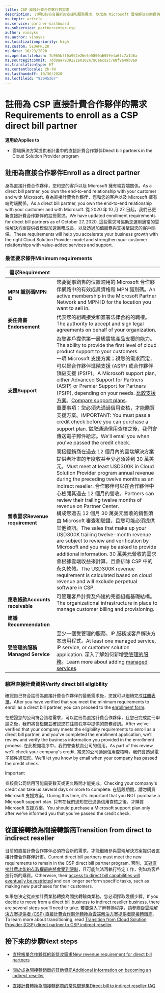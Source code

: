 ```yaml
---
title: CSP 直接計費合作夥伴的需求
description: 了解如何符合最新的支援和服務需求，以成為 Microsoft 雲端解決方案提供者 (CSP) 計畫中的直接計費合作夥伴。
ms.topic: article
ms.service: partner-dashboard
ms.subservice: partnercenter-csp
author: vinayks
ms.author: vinayks
ms.localizationpriority: high
ms.custom: SEOAPR.20
ms.date: 10/29/2020
ms.openlocfilehash: 7b965bff0a962e26e5e5800a6059e4a6fc7a1d6a
ms.sourcegitcommit: 7dd8aa793922160102a7a6aaca2c7e8f9a49b8a9
ms.translationtype: HT
ms.contentlocale: zh-TW
ms.lasthandoff: 10/30/2020
ms.locfileid: "93045367"
---
```

# <a name="requirements-to-enroll-as-a-csp-direct-bill-partner"></a><span data-ttu-id="0caf2-103">註冊為 CSP 直接計費合作夥伴的需求</span><span class="sxs-lookup"><span data-stu-id="0caf2-103">Requirements to enroll as a CSP direct bill partner</span></span>

<span data-ttu-id="0caf2-104">**適用於**</span><span class="sxs-lookup"><span data-stu-id="0caf2-104">**Applies to**</span></span>

- <span data-ttu-id="0caf2-105">雲端解決方案提供者計畫中的直接計費合作夥伴</span><span class="sxs-lookup"><span data-stu-id="0caf2-105">Direct bill partners in the Cloud Solution Provider program</span></span>

## <a name="enroll-as-a-direct-partner"></a><span data-ttu-id="0caf2-106">註冊為直接合作夥伴</span><span class="sxs-lookup"><span data-stu-id="0caf2-106">Enroll as a direct partner</span></span>

<span data-ttu-id="0caf2-107">身為直接計費合作夥伴，您和您的客戶以及 Microsoft 擁有端對端關係。</span><span class="sxs-lookup"><span data-stu-id="0caf2-107">As a direct bill partner, you own the end-to-end relationship with your customer and with Microsoft.</span></span> <span data-ttu-id="0caf2-108">身為直接計費合作夥伴，您和您的客戶以及 Microsoft 擁有端對端關係。</span><span class="sxs-lookup"><span data-stu-id="0caf2-108">As a direct bill partner, you own the end-to-end relationship with your customer and with Microsoft.</span></span> <span data-ttu-id="0caf2-109">從 2020 年 10 月 27 日起，我們已更新直接計費合作夥伴的註冊需求。</span><span class="sxs-lookup"><span data-stu-id="0caf2-109">We have updated enrollment requirements for direct bill partners as of October 27, 2020.</span></span> <span data-ttu-id="0caf2-110">這些需求可協助您運用適當的雲端解決方案提供者模型加速業務成長，以及透過加值服務與支援鞏固您的客戶關係。</span><span class="sxs-lookup"><span data-stu-id="0caf2-110">These requirements will help you accelerate your business growth with the right Cloud Solution Provider model and strengthen your customer relationships with value-added services and support.</span></span>  

### <a name="minimum-requirements"></a><span data-ttu-id="0caf2-111">最低要求條件</span><span class="sxs-lookup"><span data-stu-id="0caf2-111">Minimum requirements</span></span>

|<span data-ttu-id="0caf2-112">**需求**</span><span class="sxs-lookup"><span data-stu-id="0caf2-112">**Requirement**</span></span>|                |
|--------------------------------|--------------------------------------------------------------|
|<span data-ttu-id="0caf2-113">**MPN 識別碼**</span><span class="sxs-lookup"><span data-stu-id="0caf2-113">**MPN ID**</span></span>   |<span data-ttu-id="0caf2-114">您要從事銷售的位置適用的 Microsoft 合作夥伴網路中的有效成員資格和 MPN 識別碼。</span><span class="sxs-lookup"><span data-stu-id="0caf2-114">An active membership in the Microsoft Partner Network and MPN ID for the location you want to sell in.</span></span>   |
|<span data-ttu-id="0caf2-115">**委任背書**</span><span class="sxs-lookup"><span data-stu-id="0caf2-115">**Endorsement**</span></span>   |<span data-ttu-id="0caf2-116">代表您的組織接受和簽署法律合約的職權。</span><span class="sxs-lookup"><span data-stu-id="0caf2-116">The authority to accept and sign legal agreements on behalf of your organization.</span></span>|
|<span data-ttu-id="0caf2-117">**支援**</span><span class="sxs-lookup"><span data-stu-id="0caf2-117">**Support**</span></span>   |<span data-ttu-id="0caf2-118">為您客戶提供第一層級雲端產品支援的能力。</span><span class="sxs-lookup"><span data-stu-id="0caf2-118">The ability to provide the first level of cloud product support to your customers.</span></span> <br/><span data-ttu-id="0caf2-119">一項 Microsoft 支援方案；視您的需求而定，可以是合作夥伴進階支援 (ASfP) 或合作夥伴頂級支援 (PSfP)。</span><span class="sxs-lookup"><span data-stu-id="0caf2-119">A Microsoft support plan, either Advanced Support for Partners (ASfP) or Premier Support for Partners (PSfP), depending on your needs.</span></span> <span data-ttu-id="0caf2-120">[比較支援方案](https://partner.microsoft.com/support/partnersupport)。</span><span class="sxs-lookup"><span data-stu-id="0caf2-120">[Compare support plans](https://partner.microsoft.com/support/partnersupport).</span></span><br/><span data-ttu-id="0caf2-121">重要事項：您必須先通過信用查核，才能購買支援方案。</span><span class="sxs-lookup"><span data-stu-id="0caf2-121">IMPORTANT: You must pass a credit check before you can purchase a support plan.</span></span> <span data-ttu-id="0caf2-122">當您通過信用查核之後，我們會傳送電子郵件給您。</span><span class="sxs-lookup"><span data-stu-id="0caf2-122">We'll email you when you've passed the credit check.</span></span> |
|<span data-ttu-id="0caf2-123">**營收需求**</span><span class="sxs-lookup"><span data-stu-id="0caf2-123">**Revenue requirement**</span></span>|<span data-ttu-id="0caf2-124">間接經銷商在過去 12 個月內的雲端解決方案提供者計畫的年度收益至少必須達到 30 萬美元。</span><span class="sxs-lookup"><span data-stu-id="0caf2-124">Must meet at least USD300K in Cloud Solution Provider program annual revenue during the preceding twelve months as an indirect reseller.</span></span> <span data-ttu-id="0caf2-125">合作夥伴可以在合作夥伴中心檢閱其過去 12 個月的營收。</span><span class="sxs-lookup"><span data-stu-id="0caf2-125">Partners can review their trailing twelve months of revenue on Partner Center.</span></span><br/><span data-ttu-id="0caf2-126">構成您過去 12 個月 30 萬美元營收的銷售須由 Microsoft 審查和驗證，且您可能必須提供其他資訊。</span><span class="sxs-lookup"><span data-stu-id="0caf2-126">The sales that make up your USD300K trailing twelve-month revenue are subject to review and verification by Microsoft and you may be asked to provide additional information.</span></span> <span data-ttu-id="0caf2-127">30 萬美元營收的需求會根據雲端收益來計算，且會排除 CSP 中的永久軟體。</span><span class="sxs-lookup"><span data-stu-id="0caf2-127">The USD300K revenue requirement is calculated based on cloud revenue and will exclude perpetual software in CSP.</span></span>|
|<span data-ttu-id="0caf2-128">**應收帳款**</span><span class="sxs-lookup"><span data-stu-id="0caf2-128">**Accounts receivable**</span></span> |<span data-ttu-id="0caf2-129">可管理客戶計費及佈建的完善組織基礎結構。</span><span class="sxs-lookup"><span data-stu-id="0caf2-129">The organizational infrastructure in place to manage customer billing and provisioning.</span></span>|
|<span data-ttu-id="0caf2-130">**建議**</span><span class="sxs-lookup"><span data-stu-id="0caf2-130">**Recommendation**</span></span>|             |
|<span data-ttu-id="0caf2-131">**受管理的服務**</span><span class="sxs-lookup"><span data-stu-id="0caf2-131">**Managed Service**</span></span>   |<span data-ttu-id="0caf2-132">至少一個受管理的服務、IP 服務或客戶解決方案應用程式。</span><span class="sxs-lookup"><span data-stu-id="0caf2-132">At least one managed service, IP service, or customer solution application.</span></span> <span data-ttu-id="0caf2-133">深入了解如何新增[受管理的服務](https://partner.microsoft.com/business-opportunities/managed-services-provider)。</span><span class="sxs-lookup"><span data-stu-id="0caf2-133">Learn more about adding [managed services](https://partner.microsoft.com/business-opportunities/managed-services-provider).</span></span>|


### <a name="verify-direct-bill-eligibility"></a><span data-ttu-id="0caf2-134">驗證直接計費資格</span><span class="sxs-lookup"><span data-stu-id="0caf2-134">Verify direct bill eligibility</span></span>

<span data-ttu-id="0caf2-135">確認自己符合註冊為直接計費合作夥伴的最低需求後，您就可以繼續完成[註冊表單](https://partner.microsoft.com/pcv/register/joinnow/enrollmentwelcome/Reseller/migrate?cloudInstance=Global)。</span><span class="sxs-lookup"><span data-stu-id="0caf2-135">After you have verified that you meet the minimum requirements to enroll as a direct bill partner, you can proceed to the [enrollment form](https://partner.microsoft.com/pcv/register/joinnow/enrollmentwelcome/Reseller/migrate?cloudInstance=Global).</span></span>

<span data-ttu-id="0caf2-136">在驗證您的公司符合資格需求，可以註冊為直接計費合作夥伴，且您已完成註冊申請之後，我們將會檢閱並確認您在註冊程序中提供的商務資訊。</span><span class="sxs-lookup"><span data-stu-id="0caf2-136">After we've verified that your company meets the eligibility requirements to enroll as a direct bill partner, and you've completed the enrollment application, we'll review and verify the business information you provided in the enrollment process.</span></span> <span data-ttu-id="0caf2-137">在此檢閱程序中，我們會查核貴公司的信用。</span><span class="sxs-lookup"><span data-stu-id="0caf2-137">As part of this review, we'll check your company's credit.</span></span> <span data-ttu-id="0caf2-138">當您的公司通過信用查核時，我們會透過電子郵件通知您。</span><span class="sxs-lookup"><span data-stu-id="0caf2-138">We'll let you know by email when your company has passed the credit check.</span></span>
>[!IMPORTANT]
><span data-ttu-id="0caf2-139">查核貴公司信用可能需要數天或更久時間才能完成。</span><span class="sxs-lookup"><span data-stu-id="0caf2-139">Checking your company's credit can take us several days or more to complete.</span></span> <span data-ttu-id="0caf2-140">在這段期間，請勿購買 Microsoft 支援方案。</span><span class="sxs-lookup"><span data-stu-id="0caf2-140">During this time, it's important that you NOT purchase a Microsoft support plan.</span></span> <span data-ttu-id="0caf2-141">只有在我們通知您已通過信用查核之後，才購買 Microsoft 支援方案。</span><span class="sxs-lookup"><span data-stu-id="0caf2-141">You should purchase a Microsoft support plan only after we've informed you that you've passed the credit check.</span></span>

## <a name="transition-from-direct-to-indirect-reseller"></a><span data-ttu-id="0caf2-142">從直接轉換為間接轉銷商</span><span class="sxs-lookup"><span data-stu-id="0caf2-142">Transition from direct to indirect reseller</span></span>

<span data-ttu-id="0caf2-143">目前的直接計費合作夥伴必須符合新的需求，才能繼續參與雲端解決方案提供者直接計費合作夥伴計畫。</span><span class="sxs-lookup"><span data-stu-id="0caf2-143">Current direct bill partners must meet the new requirements to remain in the CSP direct bill partner program.</span></span> <span data-ttu-id="0caf2-144">否則，其[對直接計費功能的存取權最終將會受到限制](restricted-direct-bill-capabilities.md)，且可能無法再執行特定工作，例如為客戶進行新的購買。</span><span class="sxs-lookup"><span data-stu-id="0caf2-144">Otherwise, their [access to direct bill capabilities will eventually be restricted](restricted-direct-bill-capabilities.md) and can longer perform specific tasks, such as making new purchases for their customers.</span></span>

<span data-ttu-id="0caf2-145">如果您決定從直接計費業務轉換為間接轉銷商業務，您必須採取幾個步驟。</span><span class="sxs-lookup"><span data-stu-id="0caf2-145">If you decide to move from a direct bill business to indirect reseller business, there are several steps you'll need to take.</span></span> <span data-ttu-id="0caf2-146">若要深入了解轉換程序，請參閱[從雲端解決方案提供者 (CSP) 直接計費合作夥伴轉換為雲端解決方案提供者間接轉銷商](transition-direct-to-indirect.md)。</span><span class="sxs-lookup"><span data-stu-id="0caf2-146">To learn more about transitioning, read [Transition from Cloud Solution Provider (CSP) direct partner to CSP indirect reseller](transition-direct-to-indirect.md).</span></span>

## <a name="next-steps"></a><span data-ttu-id="0caf2-147">接下來的步驟</span><span class="sxs-lookup"><span data-stu-id="0caf2-147">Next steps</span></span>

- [<span data-ttu-id="0caf2-148">直接帳單合作夥伴的新營收需求</span><span class="sxs-lookup"><span data-stu-id="0caf2-148">New revenue requirement for direct bill partners</span></span>](https://docs.microsoft.com/partner-center/announcements/2020-october#13)
 

- [<span data-ttu-id="0caf2-149">關於成為間接轉銷商的其他資訊</span><span class="sxs-lookup"><span data-stu-id="0caf2-149">Additional information on becoming an indirect reseller</span></span>](https://assetsprod.microsoft.com/csp-directbill-to-indirect-transition.pdf)

- [<span data-ttu-id="0caf2-150">直接計費轉換為間接轉銷商的常見問題集</span><span class="sxs-lookup"><span data-stu-id="0caf2-150">Direct bill to indirect reseller fAQ</span></span>](https://assetsprod.microsoft.com/mpn/direct-bill-partner-faq.pdf)
